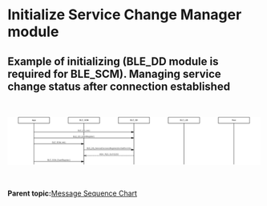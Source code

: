 # Initialize Service Change Manager module

## Example of initializing \(BLE\_DD module is required for BLE\_SCM\). Managing service change status after connection established

<br />

![](GUID-4575DDDF-5CBD-47FE-861B-DFAF6DD16344-low.png)

<br />

**Parent topic:**[Message Sequence Chart](GUID-7259983A-3268-4DAC-AB10-C7A606CD01E9.md)

